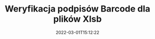 ---
############################# Static ############################
layout: "auto-gen-signature"
date: 2022-03-01T15:12:22
draft: false
operation: Verify
signaturetype: Barcode
fileformat: Xlsb
productName: Java
lang: pl
productCode: java
otherformats: pdf doc docx docm dot dotm dotx odt ott rtf xls xlsx xlsm xlsb csv ods ots xltx xltm ppt pptx pps ppsx odp otp potx potm pptm ppsm png jpg bmp gif tiff svg webp wmf
breadcrumb: Put Barcode signature on Xlsb for Java

############################# Head ############################
head_title: "Weryfikacja podpisów Barcode dla plików Xlsb przez Java"
head_description: "Użyj tylko kilku wierszy kodu Java, aby zweryfikować dokumenty Xlsb i ich podpisy Barcode."

############################# Header ############################
title: "Weryfikacja podpisów Barcode dla plików Xlsb"
description: "Interfejs API dla Java umożliwia weryfikację podpisów Barcode w dokumentach Xlsb. Weryfikacja podpisów elektronicznych w dokumentach Xlsb może być przeprowadzona szybko i łatwo."
bg_image: "https://cms.admin.containerize.com/templates/aspose/App_Themes/V3/images/bg/header1.png"
bg_overlay: false
button:
    enable: true

############################# SubMenu ############################
submenu:
    enable: true

    left:
        img_alt: "GroupDocs.Signature for Java"
        image: "https://cms.admin.containerize.com/templates/groupdocs/images/product-logos/90x90-noborder/groupdocs-signature-java.png"
        product: "GroupDocs.Signature"
        platform: "Java"



############################# About ############################
about:
    enable: true
    title: "Odkryj nowe funkcje interfejsu API GroupDocs.Signature for Java"
    content: |
        Interfejs API [GroupDocs.Signature for Java](https://products.groupdocs.com/signature/java/) zapewnia szeroki zakres sposobów przetwarzania wielu formatów dokumentów za pomocą podpisów elektronicznych. Obsługiwanych jest wiele rodzajów podpisów cyfrowych, takich jak teksty, obrazy, certyfikaty cyfrowe, kody kreskowe, kody QR, pieczątki lub metadane. Klienci mogą dodawać, usuwać, edytować, sprawdzać lub wyszukiwać podpisy cyfrowe w plikach PDF, dokumentach MS Word, skoroszytach MS Excel, prezentacjach MS PowerPoint, plikach Adobe Photoshop i różnych formatach graficznych. Dostępna jest zadziwiająca liczba dodatkowych funkcji i ustawień.
    

############################# Steps ############################
steps:
    enable: true
    title_left: "Jak zweryfikować podpisy Barcode w dokumencie Xlsb?"
    content_left: |
        [GroupDocs.Signature for Java](https://products.groupdocs.com/signature/java/) zawiera przydatne funkcje, takie jak weryfikacja podpisów Barcode umieszczonych w dokumentach Xlsb. Skorzystaj z tej możliwości bez implementowania dodatkowego kodu.
        
        * Po pierwsze, stwórz instancję klasy Signature, podając jako parametr konstruktora ścieżkę do dokumentu, który ma zostać zweryfikowany.
        * Po drugie, utwórz nowy obiekt VerifyOptions i skonfiguruj wszystkie wymagane właściwości.
        * Na koniec wywołaj metodę Verify obiektu Signature przekazując instancję VerifyOptions.
        * Następnie przetwórz wyniki weryfikacji.

    title_right: "wymagania systemowe"
    content_right: |
        GroupDocs.Signature for Java są obsługiwane na wszystkich głównych platformach i systemach operacyjnych. Przed wykonaniem poniższego kodu upewnij się, że masz zainstalowane w systemie następujące wymagania wstępne.

        * Systemy operacyjne: Microsoft Windows, Linux, MacOS
        * Środowiska programistyczne: NetBeans, Intellij IDEA, Eclipse, etc.
        * Java runtime: J2SE 6.0 and above
        * Pobierz najnowszą wersję GroupDocs.Signature for Java z [Maven](https://repository.groupdocs.com/webapp/#/artifacts/browse/tree/General/repo/com/groupdocs/groupdocs-signature)
         
    code: |
        ```java    
                
        // Set up input Xlsb file
        String filePath = "input.xlsb";

        // Instantiate Signature for input file
        Signature signature = new Signature(filePath);

        //Provide verification options
        BarcodeVerifyOptions options = new BarcodeVerifyOptions();

        // process only specified page 
        options.setPageNumber(2);
        options.setAllPages(false);
        // specify text match type
        options.setMatchType(TextMatchType.Contains);
        // specify text pattern to search
        options.setText("Special signature");
                            
        // Verify document signatures
        VerificationResult result = signature.verify(options);

        //process result
        if (result.isValid())
        {
            //..
        }

        ```

############################# Demos ############################
demos:
    enable: true
    title: "Podpisywanie za pomocą podpisów Barcode Demo na żywo"
    content: |
       Dodaj różne podpisy elektroniczne do pliku Xlsb już teraz, odwiedzając witrynę [GroupDocs.Signature App](https://products.groupdocs.app/signature/family).          

############################# More Formats ############################
more_formats:
    enable: true
    title: "Zweryfikuj inne podpisy Barcode za pomocą Java"
    content: |
        "Weryfikacja podpisów elektronicznych złożonych w różnych dokumentach. Sprawdź jakość podpisów w popularnych formatach plików, jak pokazano poniżej."
    format: 
       
       
back_to_top:
    enable: true
---